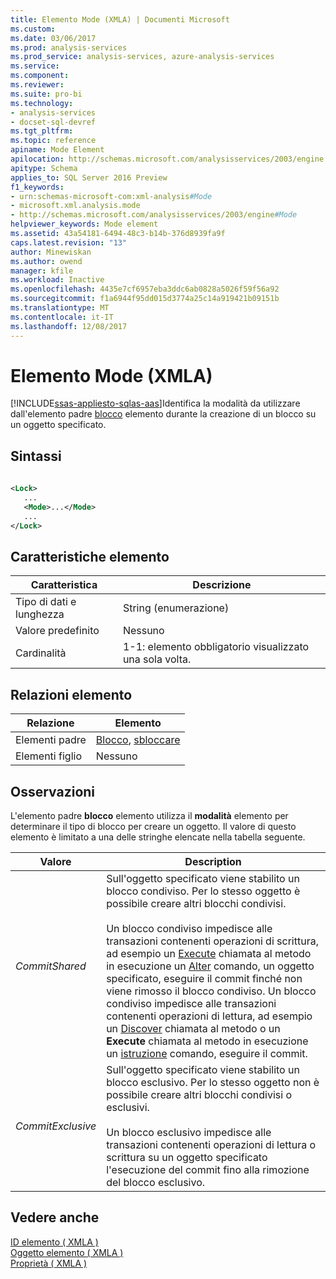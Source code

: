 ```yaml
---
title: Elemento Mode (XMLA) | Documenti Microsoft
ms.custom: 
ms.date: 03/06/2017
ms.prod: analysis-services
ms.prod_service: analysis-services, azure-analysis-services
ms.service: 
ms.component: 
ms.reviewer: 
ms.suite: pro-bi
ms.technology:
- analysis-services
- docset-sql-devref
ms.tgt_pltfrm: 
ms.topic: reference
apiname: Mode Element
apilocation: http://schemas.microsoft.com/analysisservices/2003/engine
apitype: Schema
applies_to: SQL Server 2016 Preview
f1_keywords:
- urn:schemas-microsoft-com:xml-analysis#Mode
- microsoft.xml.analysis.mode
- http://schemas.microsoft.com/analysisservices/2003/engine#Mode
helpviewer_keywords: Mode element
ms.assetid: 43a54181-6494-48c3-b14b-376d8939fa9f
caps.latest.revision: "13"
author: Minewiskan
ms.author: owend
manager: kfile
ms.workload: Inactive
ms.openlocfilehash: 4435e7cf6957eba3ddc6ab0828a5026f59f56a92
ms.sourcegitcommit: f1a6944f95dd015d3774a25c14a919421b09151b
ms.translationtype: MT
ms.contentlocale: it-IT
ms.lasthandoff: 12/08/2017
---
```

# <a name="mode-element-xmla"></a>Elemento Mode (XMLA)
[!INCLUDE[ssas-appliesto-sqlas-aas](../../../includes/ssas-appliesto-sqlas-aas.md)]Identifica la modalità da utilizzare dall'elemento padre [blocco](../../../analysis-services/xmla/xml-elements-commands/lock-element-xmla.md) elemento durante la creazione di un blocco su un oggetto specificato.  
  
## <a name="syntax"></a>Sintassi  
  
```xml  
  
<Lock>  
   ...  
   <Mode>...</Mode>  
   ...  
</Lock>  
```  
  
## <a name="element-characteristics"></a>Caratteristiche elemento  
  
|Caratteristica|Descrizione|  
|--------------------|-----------------|  
|Tipo di dati e lunghezza|String (enumerazione)|  
|Valore predefinito|Nessuno|  
|Cardinalità|1-1: elemento obbligatorio visualizzato una sola volta.|  
  
## <a name="element-relationships"></a>Relazioni elemento  
  
|Relazione|Elemento|  
|------------------|-------------|  
|Elementi padre|[Blocco](../../../analysis-services/xmla/xml-elements-commands/lock-element-xmla.md), [sbloccare](../../../analysis-services/xmla/xml-elements-commands/unlock-element-xmla.md)|  
|Elementi figlio|Nessuno|  
  
## <a name="remarks"></a>Osservazioni  
 L'elemento padre **blocco** elemento utilizza il **modalità** elemento per determinare il tipo di blocco per creare un oggetto. Il valore di questo elemento è limitato a una delle stringhe elencate nella tabella seguente.  
  
|Valore|Description|  
|-----------|-----------------|  
|*CommitShared*|Sull'oggetto specificato viene stabilito un blocco condiviso. Per lo stesso oggetto è possibile creare altri blocchi condivisi.<br /><br /> Un blocco condiviso impedisce alle transazioni contenenti operazioni di scrittura, ad esempio un [Execute](../../../analysis-services/xmla/xml-elements-methods-execute.md) chiamata al metodo in esecuzione un [Alter](../../../analysis-services/xmla/xml-elements-commands/alter-element-xmla.md) comando, un oggetto specificato, eseguire il commit finché non viene rimosso il blocco condiviso. Un blocco condiviso impedisce alle transazioni contenenti operazioni di lettura, ad esempio un [Discover](../../../analysis-services/xmla/xml-elements-methods-discover.md) chiamata al metodo o un **Execute** chiamata al metodo in esecuzione un [istruzione](../../../analysis-services/xmla/xml-elements-commands/statement-element-xmla.md) comando, eseguire il commit.|  
|*CommitExclusive*|Sull'oggetto specificato viene stabilito un blocco esclusivo. Per lo stesso oggetto non è possibile creare altri blocchi condivisi o esclusivi.<br /><br /> Un blocco esclusivo impedisce alle transazioni contenenti operazioni di lettura o scrittura su un oggetto specificato l'esecuzione del commit fino alla rimozione del blocco esclusivo.|  
  
## <a name="see-also"></a>Vedere anche  
 [ID elemento &#40; XMLA &#41;](../../../analysis-services/xmla/xml-elements-properties/id-element-xmla.md)   
 [Oggetto elemento &#40; XMLA &#41;](../../../analysis-services/xmla/xml-elements-properties/object-element-xmla.md)   
 [Proprietà &#40; XMLA &#41;](../../../analysis-services/xmla/xml-elements-properties/xml-elements-properties.md)  
  
  
